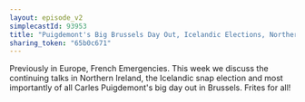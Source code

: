 ```yaml
---
layout: episode_v2
simplecastId: 93953
title: "Puigdemont's Big Brussels Day Out, Icelandic Elections, Northern Irish talks & Parliamentary HR Departments"
sharing_token: "65b0c671"
---
```


Previously in Europe, French Emergencies. This week we discuss the continuing talks in Northern Ireland, the Icelandic snap election and most importantly of all Carles Puigdemont's big day out in Brussels. Frites for all!
